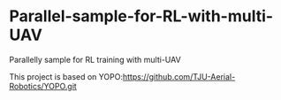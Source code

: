 # Parallel-sample-for-RL-with-multi-UAV
Parallelly sample for RL training with multi-UAV

This project is based on YOPO:https://github.com/TJU-Aerial-Robotics/YOPO.git